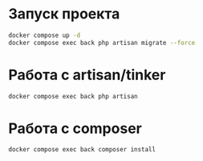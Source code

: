 # Запуск проекта

```bash
docker compose up -d
docker compose exec back php artisan migrate --force
```

# Работа с artisan/tinker

```bash
docker compose exec back php artisan
```

# Работа с composer

```bash
docker compose exec back composer install
```
